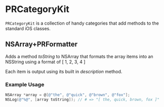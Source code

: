 PRCategoryKit
=============

`PRCategoryKit` is a collection of handy categories that add methods to the standard iOS classes.

## NSArray+PRFormatter

Adds a method *toString* to NSArray that formats the array items into an NSString using a format of [ 1, 2, 3, 4 ]

Each item is output using its built in *description* method.

### Example Usage

```objective-c
NSArray *array = @[@"the", @"quick", @"brown", @"fox"];
NSLog(@"%@", [array toString]); // # => "[ the, quick, brown, fox ]"
```

